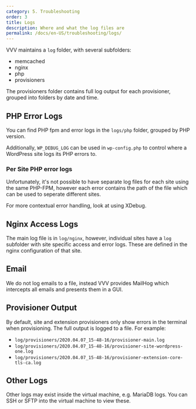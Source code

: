 ```yaml
---
category: 5. Troubleshooting
order: 3
title: Logs
description: Where and what the log files are
permalink: /docs/en-US/troubleshooting/logs/
---
```


VVV maintains a `log` folder, with several subfolders:

 - memcached
 - nginx
 - php
 - provisioners

The provisioners folder contains full log output for each provisioner, grouped into folders by date and time.

## PHP Error Logs

You can find PHP fpm and error logs in the `logs/php` folder, grouped by PHP version.

Additionally, `WP_DEBUG_LOG` can be used in `wp-config.php` to control where a WordPress site logs its PHP errors to.

### Per Site PHP error logs

Unfortunately, it's not possible to have separate log files for each site using the same PHP-FPM, however each error contains the path of the file which can be used to seperate different sites.

For more contextual error handling, look at using XDebug.

## Nginx Access Logs

The main log file is in `log/nginx`, however, individual sites have a `log` subfolder with site specific access and error logs. These are defined in the nginx configuration of that site.

## Email

We do not log emails to a file, instead VVV provides MailHog which intercepts all emails and presents them in a GUI.

## Provisioner Output

By default, site and extension provisioners only show errors in the terminal when provisioning. The full output is logged to a file. For example:

 - `log/provisioners/2020.04.07_15-48-16/provisioner-main.log`
 - `log/provisioners/2020.04.07_15-48-16/provisioner-site-wordpress-one.log`
 - `log/provisioners/2020.04.07_15-48-16/provisioner-extension-core-tls-ca.log`

## Other Logs

Other logs may exist inside the virtual machine, e.g. MariaDB logs. You can SSH or SFTP into the virtual machine to view these.

